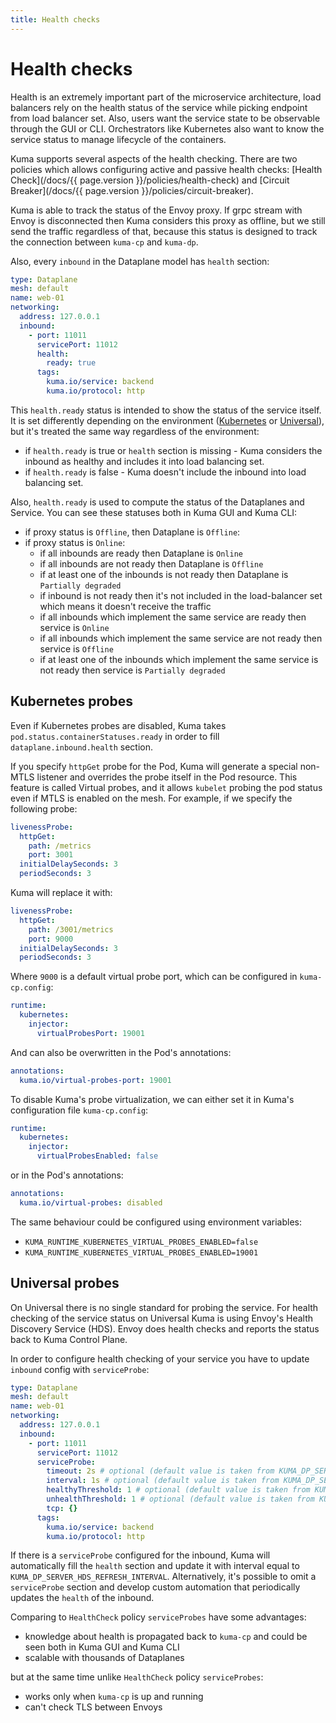```yaml
---
title: Health checks
---
```

# Health checks

Health is an extremely important part of the microservice architecture, load balancers rely on the 
health status of the service while picking endpoint from load balancer set. Also, users want the service state to be 
observable through the GUI or CLI. Orchestrators like Kubernetes also want to know the service status to manage 
lifecycle of the containers. 

Kuma supports several aspects of the health checking. There are two policies which allows configuring active and passive
health checks:
[Health Check](/docs/{{ page.version }}/policies/health-check) and [Circuit Breaker](/docs/{{ page.version }}/policies/circuit-breaker).

Kuma is able to track the status of the Envoy proxy. If grpc stream with Envoy is disconnected then Kuma considers this 
proxy as offline, but we still send the traffic regardless of that, because this status is designed to track the connection
between `kuma-cp` and `kuma-dp`. 

Also, every `inbound` in the Dataplane model has `health` section:

```yaml
type: Dataplane
mesh: default
name: web-01
networking:
  address: 127.0.0.1
  inbound:
    - port: 11011
      servicePort: 11012
      health:
        ready: true
      tags:
        kuma.io/service: backend
        kuma.io/protocol: http
```

This `health.ready` status is intended to show the status of the service itself. It is set differently depending on 
the environment ([Kubernetes](#kubernetes-probes) or [Universal](#universal-probes)), but it's treated the same way 
regardless of the environment:

- if `health.ready` is true or `health` section is missing - Kuma considers the inbound as healthy and includes it 
  into load balancing set.
- if `health.ready` is false -  Kuma doesn't include the inbound into load balancing set.

Also, `health.ready` is used to compute the status of the Dataplanes and Service. You can see these statuses both in Kuma GUI and Kuma CLI:

- if proxy status is `Offline`, then Dataplane is `Offline`:
- if proxy status is `Online`:
  - if all inbounds are ready then Dataplane is `Online`
  - if all inbounds are not ready then Dataplane is `Offline`
  - if at least one of the inbounds is not ready then Dataplane is `Partially degraded` 
  - if inbound is not ready then it's not included in the load-balancer set which means it doesn't receive the traffic
  - if all inbounds which implement the same service are ready then service is `Online`
  - if all inbounds which implement the same service are not ready then service is `Offline`
  - if at least one of the inbounds which implement the same service is not ready then service is `Partially degraded`

## Kubernetes probes

Even if Kubernetes probes are disabled, Kuma takes `pod.status.containerStatuses.ready` in order to fill `dataplane.inbound.health` section.

If you specify `httpGet` probe for the Pod, Kuma will generate a special non-MTLS listener and overrides the probe itself in 
the Pod resource. This feature is called Virtual probes, and it allows `kubelet` probing the pod status even if MTLS is enabled on the mesh. 
For example, if we specify the following probe:

```yaml
livenessProbe:
  httpGet:
    path: /metrics
    port: 3001
  initialDelaySeconds: 3
  periodSeconds: 3
```

Kuma will replace it with:

```yaml
livenessProbe:
  httpGet:
    path: /3001/metrics
    port: 9000
  initialDelaySeconds: 3
  periodSeconds: 3
```

Where `9000` is a default virtual probe port, which can be configured in `kuma-cp.config`:

```yaml
runtime:
  kubernetes:
    injector:
      virtualProbesPort: 19001
```
And can also be overwritten in the Pod's annotations:

```yaml
annotations:
  kuma.io/virtual-probes-port: 19001
```

To disable Kuma's probe virtualization, we can either set it in Kuma's configuration file `kuma-cp.config`:

```yaml
runtime:
  kubernetes:
    injector:
      virtualProbesEnabled: false
```

or in the Pod's annotations:

```yaml
annotations:
  kuma.io/virtual-probes: disabled
```

The same behaviour could be configured using environment variables: 

- `KUMA_RUNTIME_KUBERNETES_VIRTUAL_PROBES_ENABLED=false`
- `KUMA_RUNTIME_KUBERNETES_VIRTUAL_PROBES_ENABLED=19001`


## Universal probes

On Universal there is no single standard for probing the service. For health checking of the service status on
Universal Kuma is using Envoy's Health Discovery Service (HDS). Envoy does health checks and reports the status back to Kuma Control Plane.

In order to configure health checking of your service you have to update `inbound` config with `serviceProbe`:

```yaml
type: Dataplane
mesh: default
name: web-01
networking:
  address: 127.0.0.1
  inbound:
    - port: 11011
      servicePort: 11012
      serviceProbe:
        timeout: 2s # optional (default value is taken from KUMA_DP_SERVER_HDS_CHECK_TIMEOUT)
        interval: 1s # optional (default value is taken from KUMA_DP_SERVER_HDS_CHECK_INTERVAL)
        healthyThreshold: 1 # optional (default value is taken from KUMA_DP_SERVER_HDS_CHECK_HEALTHY_THRESHOLD)
        unhealthThreshold: 1 # optional (default value is taken from KUMA_DP_SERVER_HDS_CHECK_UNHEALTHY_THRESHOLD)
        tcp: {}
      tags:
        kuma.io/service: backend
        kuma.io/protocol: http
```

If there is a `serviceProbe` configured for the inbound, Kuma will automatically fill the `health` section and update it 
with interval equal to `KUMA_DP_SERVER_HDS_REFRESH_INTERVAL`. Alternatively, it's possible to omit a `serviceProbe` section and develop custom
automation that periodically updates the `health` of the inbound.

Comparing to `HealthCheck` policy `serviceProbes` have some advantages:
- knowledge about health is propagated back to `kuma-cp` and could be seen both in Kuma GUI and Kuma CLI
- scalable with thousands of Dataplanes

but at the same time unlike `HealthCheck` policy `serviceProbes`:
- works only when `kuma-cp` is up and running
- can't check TLS between Envoys
